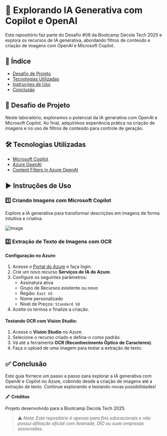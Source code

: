 # 🚀 Explorando IA Generativa com Copilot e OpenAI

Este repositório faz parte do Desafio #08 da Bootcamp Decola Tech 2025 e explora os recursos de IA generativa, abordando filtros de conteúdo e criação de imagens com OpenAI e Microsoft Copilot.

## 📌 Índice

- [Desafio de Projeto](#desafio-de-projeto)
- [Tecnologias Utilizadas](#tecnologias-utilizadas)
- [Instruções de Uso](#instruções-de-uso)
- [Conclusão](#conclusão)

## 🎯 Desafio de Projeto

Neste laboratório, exploramos o potencial da IA generativa com OpenAI e Microsoft Copilot. Ao final, adquirimos experiência prática na criação de imagens e no uso de filtros de conteúdo para controle de geração.

## 🛠️ Tecnologias Utilizadas
- [Microsoft Copilot](https://www.microsoft.com/copilot)
- [Azure OpenAI](https://azure.microsoft.com/pt-br/products/cognitive-services/openai-service/)
- [Content Filters in Azure OpenAI](https://learn.microsoft.com/en-us/azure/ai-services/openai/)

## ▶️ Instruções de Uso

### 1️⃣ Criando Imagens com Microsoft Copilot
Explore a IA generativa para transformar descrições em imagens de forma intuitiva e criativa.

![Image](https://github.com/user-attachments/assets/5f346ca7-1634-46a5-9d36-6268aaeaae1c)

### 2️⃣ Extração de Texto de Imagens com OCR

#### Configuração no Azure:

1. Acesse o [Portal do Azure](https://portal.azure.com/) e faça login.
2. Crie um novo recurso **Serviços de IA do Azure**.
3. Configure os seguintes parâmetros:
   - Assinatura ativa
   - Grupo de Recursos existente ou novo
   - Região: `East US`
   - Nome personalizado
   - Nível de Preços: `Standard S0`
4. Aceite os termos e finalize a criação.

#### Testando OCR com Vision Studio:

1. Acesse o **Vision Studio** no Azure.
2. Selecione o recurso criado e defina-o como padrão.
3. Vá até a ferramenta **OCR (Reconhecimento Óptico de Caracteres)**.
4. Faça o upload de uma imagem para testar a extração de texto.

## ✅ Conclusão

Este guia fornece um passo a passo para explorar a IA generativa com OpenAI e Copilot no Azure, cobrindo desde a criação de imagens até a extração de texto. Continue explorando e testando novas possibilidades!

🖋️ **Créditos**

Projeto desenvolvido para a Bootcamp Decola Tech 2025.

> ⚠️ *Nota: Este repositório é apenas para fins educacionais e não possui afiliação oficial com Avanade, DIO ou suas empresas associadas.*




